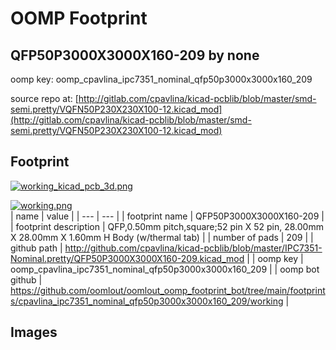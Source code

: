 # OOMP Footprint  
## QFP50P3000X3000X160-209  by none  
  
oomp key: oomp_cpavlina_ipc7351_nominal_qfp50p3000x3000x160_209  
  
source repo at: [http://gitlab.com/cpavlina/kicad-pcblib/blob/master/smd-semi.pretty/VQFN50P230X230X100-12.kicad_mod](http://gitlab.com/cpavlina/kicad-pcblib/blob/master/smd-semi.pretty/VQFN50P230X230X100-12.kicad_mod)  
## Footprint  
  
[![working_kicad_pcb_3d.png](working_kicad_pcb_3d_600.png)](working_kicad_pcb_3d.png)  
  
[![working.png](working_600.png)](working.png)  
| name | value | 
| --- | --- | 
| footprint name | QFP50P3000X3000X160-209 | 
| footprint description | QFP,0.50mm pitch,square;52 pin X 52 pin, 28.00mm X 28.00mm X 1.60mm H Body (w/thermal tab) | 
| number of pads | 209 | 
| github path | http://github.com/cpavlina/kicad-pcblib/blob/master/IPC7351-Nominal.pretty/QFP50P3000X3000X160-209.kicad_mod | 
| oomp key | oomp_cpavlina_ipc7351_nominal_qfp50p3000x3000x160_209 | 
| oomp bot github | https://github.com/oomlout/oomlout_oomp_footprint_bot/tree/main/footprints/cpavlina_ipc7351_nominal_qfp50p3000x3000x160_209/working | 
## Images  
